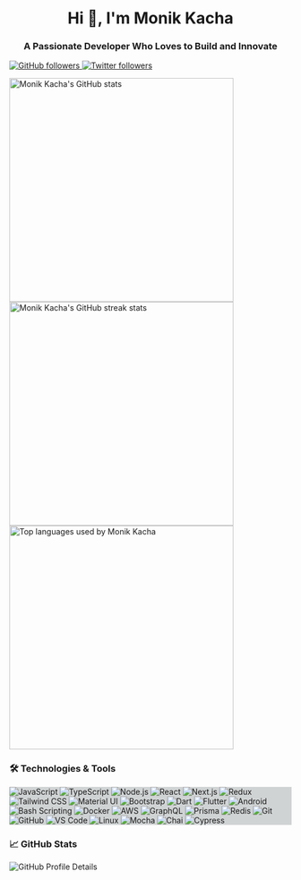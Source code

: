<h1 align="center">Hi 👋, I'm Monik Kacha</h1>
<h3 align="center">A Passionate Developer Who Loves to Build and Innovate</h3>

<p align="">
  <a href="https://github.com/monikkacha">
    <img src="https://img.shields.io/github/followers/monikkacha?label=Follow&style=social" alt="GitHub followers">
  </a>
  <a href="https://twitter.com/monikkacha">
    <img src="https://img.shields.io/twitter/follow/monikkacha?label=Follow&style=social" alt="Twitter followers">
  </a>
</p>

<div align="">
  <img src="https://github-readme-stats.vercel.app/api?username=monikkacha&show_icons=true&theme=default" alt="Monik Kacha's GitHub stats" width="400">
  <img src="https://github-readme-streak-stats.herokuapp.com/?user=monikkacha&theme=default" alt="Monik Kacha's GitHub streak stats" width="400">
  <img src="https://github-readme-stats.vercel.app/api/top-langs?username=monikkacha&show_icons=true&locale=en&layout=compact&theme=default" alt="Top languages used by Monik Kacha" width="400">
</div>

### 🛠️ Technologies & Tools

<div align="" style="background-color: #D0D3D4;">
<img src="https://img.shields.io/badge/-JavaScript-FFFFFF?style=flat&logo=javascript&logoColor=F7DF1E" alt="JavaScript">
<img src="https://img.shields.io/badge/-TypeScript-FFFFFF?style=flat&logo=typescript&logoColor=3178C6" alt="TypeScript">
<img src="https://img.shields.io/badge/-Node.js-FFFFFF?style=flat&logo=node.js&logoColor=339933" alt="Node.js">
<img src="https://img.shields.io/badge/-React-FFFFFF?style=flat&logo=react&logoColor=61DAFB" alt="React">
<img src="https://img.shields.io/badge/-Next.js-FFFFFF?style=flat&logo=next.js&logoColor=000000" alt="Next.js">
<img src="https://img.shields.io/badge/-Redux-FFFFFF?style=flat&logo=redux&logoColor=764ABC" alt="Redux">
<img src="https://img.shields.io/badge/-Tailwind%20CSS-FFFFFF?style=flat&logo=tailwind-css&logoColor=38B2AC" alt="Tailwind CSS">
<img src="https://img.shields.io/badge/-Material%20UI-FFFFFF?style=flat&logo=material-ui&logoColor=0081CB" alt="Material UI">
<img src="https://img.shields.io/badge/-Bootstrap-FFFFFF?style=flat&logo=bootstrap&logoColor=7952B3" alt="Bootstrap">
<img src="https://img.shields.io/badge/-Dart-FFFFFF?style=flat&logo=dart&logoColor=0175C2" alt="Dart">
<img src="https://img.shields.io/badge/-Flutter-FFFFFF?style=flat&logo=flutter&logoColor=4285f4" alt="Flutter">
<img src="https://img.shields.io/badge/-Android-FFFFFF?style=flat&logo=android&logoColor=3DDC84" alt="Android">
<img src="https://img.shields.io/badge/-Bash_Scripting-FFFFFF?style=flat&logo=gnu-bash&logoColor=273746" alt="Bash Scripting">
<img src="https://img.shields.io/badge/-Docker-FFFFFF?style=flat&logo=docker&logoColor=2496ED" alt="Docker">
<img src="https://img.shields.io/badge/-AWS-FFFFFF?style=flat&logo=amazon-aws&logoColor=232F3E" alt="AWS">
<img src="https://img.shields.io/badge/-GraphQL-FFFFFF?style=flat&logo=graphql&logoColor=E10098" alt="GraphQL">
<img src="https://img.shields.io/badge/-Prisma-FFFFFF?style=flat&logo=prisma&logoColor=2D3748" alt="Prisma">
<img src="https://img.shields.io/badge/-Redis-FFFFFF?style=flat&logo=redis&logoColor=DC382D" alt="Redis">
<img src="https://img.shields.io/badge/-Git-FFFFFF?style=flat&logo=git&logoColor=F05032" alt="Git">
<img src="https://img.shields.io/badge/-GitHub-FFFFFF?style=flat&logo=github&logoColor=181717" alt="GitHub">
<img src="https://img.shields.io/badge/-VS%20Code-FFFFFF?style=flat&logo=visual-studio-code&logoColor=007ACC" alt="VS Code">
<img src="https://img.shields.io/badge/-Linux-FFFFFF?style=flat&logo=linux&logoColor=273746" alt="Linux">
<img src="https://img.shields.io/badge/-Mocha-FFFFFF?style=flat&logo=mocha&logoColor=8D6748" alt="Mocha">
<img src="https://img.shields.io/badge/-Chai-FFFFFF?style=flat&logo=chai&logoColor=A30701" alt="Chai">
<img src="https://img.shields.io/badge/-Cypress-FFFFFF?style=flat&logo=cypress&logoColor=17202C" alt="Cypress">
</div>



### 📈 GitHub Stats

<p align="">
  <img src="https://github-profile-summary-cards.vercel.app/api/cards/profile-details?username=monikkacha" alt="GitHub Profile Details">
</p>
